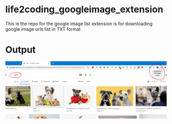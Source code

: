 # life2coding_googleimage_extension
This is the repo for the google image list extension is for downloading google image urls list in TXT format

# Output
![Alt text](/result.JPG?raw=true "Output")
